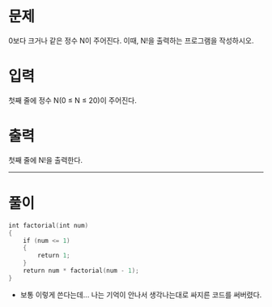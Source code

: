 # 문제
0보다 크거나 같은 정수 N이 주어진다. 이때, N!을 출력하는 프로그램을 작성하시오.

# 입력
첫째 줄에 정수 N(0 ≤ N ≤ 20)이 주어진다.

# 출력
첫째 줄에 N!을 출력한다.

-----------------------------------------------------------------------------------------
# 풀이
```cpp
int factorial(int num)
{    
    if (num <= 1)
    {
        return 1;
    } 
    return num * factorial(num - 1);
}
```

- 보통 이렇게 쓴다는데... 나는 기억이 안나서 생각나는대로 싸지른 코드를 써버렸다.